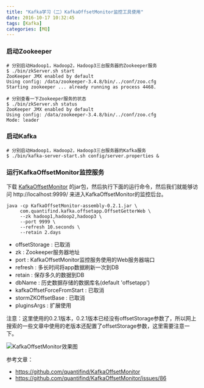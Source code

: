 ```yaml
---
title: "Kafka学习（二）KafkaOffsetMonitor监控工具使用"
date: 2016-10-17 10:32:45
tags: [Kafka]
categories: [MQ]
---
```


### 启动Zookeeper
```
# 分别启动Hadoop1，Hadoop2，Hadoop3三台服务器的Zookeeper服务
$ ./bin/zkServer.sh startZooKeeper JMX enabled by defaultUsing config: /data/zookeeper-3.4.8/bin/../conf/zoo.cfgStarting zookeeper ... already running as process 4468.

# 分别查看一下Zookeeper服务的状态
$ ./bin/zkServer.sh statusZooKeeper JMX enabled by defaultUsing config: /data/zookeeper-3.4.8/bin/../conf/zoo.cfgMode: leader
```

### 启动Kafka
```
# 分别启动Hadoop1，Hadoop2，Hadoop3三台服务器的Kafka服务
$ ./bin/kafka-server-start.sh config/server.properties &
```

### 运行KafkaOffsetMonitor监控服务

下载 [KafkaOffsetMonitor](https://github.com/quantifind/KafkaOffsetMonitor/releases/latest) 的jar包，然后执行下面的运行命令，然后我们就能够访问 http://localhost:9999/ 来进入KafkaOffsetMonitor的监控后台。

```
java -cp KafkaOffsetMonitor-assembly-0.2.1.jar \
     com.quantifind.kafka.offsetapp.OffsetGetterWeb \
     --zk hadoop1,hadoop2,hadoop3 \
     --port 9999 \
     --refresh 10.seconds \
     --retain 2.days
```

- offsetStorage : 已取消
- zk : Zookeeper服务器地址
- port : KafkaOffsetMonitor监控服务使用的Web服务器端口
- refresh : 多长时间将app数据刷新一次到DB
- retain : 保存多久的数据到DB
- dbName : 历史数据存储的数据库名(default 'offsetapp')
- kafkaOffsetForceFromStart : 已取消
- stormZKOffsetBase : 已取消
- pluginsArgs : 扩展使用

注意：这里使用的0.2.1版本，0.2.1版本已经没有offsetStorage参数了，所以网上搜索的一些文章中使用的老版本还配置了offsetStorage参数，这里需要注意一下。

![KafkaOffsetMonitor效果图](http://img.blog.csdn.net/20161017111332769?watermark/2/text/aHR0cDovL2Jsb2cuY3Nkbi5uZXQv/font/5a6L5L2T/fontsize/400/fill/I0JBQkFCMA==/dissolve/70/gravity/Center)

参考文章：

- https://github.com/quantifind/KafkaOffsetMonitor
- https://github.com/quantifind/KafkaOffsetMonitor/issues/86